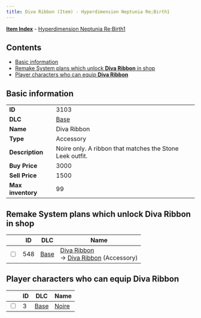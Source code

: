 ```yaml
---
title: Diva Ribbon (Item) - Hyperdimension Neptunia Re;Birth1
---
```


[**Item Index**](/neptunia/rb1/item/index.html) - [Hyperdimension Neptunia Re;Birth1](/neptunia/rb1)

## Contents

- [Basic information](#basic-information)
- [Remake System plans which unlock **Diva Ribbon** in shop](#remake-system-plans-which-unlock-diva-ribbon-in-shop)
- [Player characters who can equip **Diva Ribbon**](#player-characters-who-can-equip-diva-ribbon)
## Basic information

|   |   |
| -- | -- |
| **ID** | 3103 |
| **DLC** | [Base](/neptunia/rb1/dlc/1-base.html) |
| **Name** | Diva Ribbon |
| **Type** | Accessory |
| **Description** | Noire only. A ribbon that matches the Stone Leek outfit. |
| **Buy Price** | 3000 |
| **Sell Price** | 1500 |
| **Max inventory** | 99 |


## Remake System plans which unlock **Diva Ribbon** in shop

|    | ID | DLC | Name |
| -- | -- | --- | ---- |
| <input type="checkbox" id="rb1-remake-1-548" class="trackbox" /> | 548 | [Base](/neptunia/rb1/dlc/1-base.html) | [Diva Ribbon](/neptunia/rb1/remake/1-548-diva-ribbon.html)<br /> → [Diva Ribbon](/neptunia/rb1/item/1-3103-diva-ribbon.html) (Accessory) |


## Player characters who can equip **Diva Ribbon**

|    | ID | DLC | Name |
| -- | -- | --- | ---- |
| <input type="checkbox" id="rb1-player-1-3" class="trackbox" /> | 3 | [Base](/neptunia/rb1/dlc/1-base.html) | [Noire](/neptunia/rb1/player/1-3-noire.html) |
